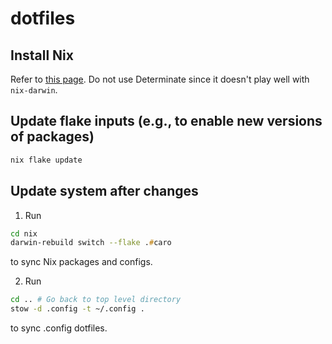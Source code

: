 # dotfiles

## Install Nix

Refer to [this page](https://dreamsofcode.io/blog/nix-darwin-my-favorite-package-manager-for-macos). Do not use Determinate since it doesn't play well with `nix-darwin`.

## Update flake inputs (e.g., to enable new versions of packages)

```zsh
nix flake update
```

## Update system after changes

1. Run

```zsh
cd nix
darwin-rebuild switch --flake .#caro
```

to sync Nix packages and configs.

2. Run

```zsh
cd .. # Go back to top level directory
stow -d .config -t ~/.config .
```

to sync .config dotfiles.
